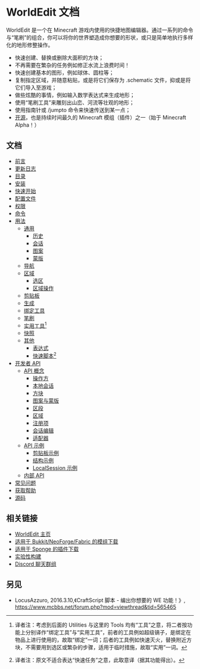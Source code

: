 # WorldEdit 文档

WorldEdit 是一个在 Minecraft 游戏内使用的快捷地图编辑器。通过一系列的命令与“笔刷”的组合，你可以将你的世界塑造成你想要的形状，或只是简单地执行多样化的地形修整操作。


* 快速创建、替换或删除大面积的方块；
* 不再需要在繁杂的任务例如修正水流上浪费时间！
* 快速创建基本的图形，例如球体、圆柱等；
* 复制指定区域，并随意粘贴，或是将它们保存为 .schematic 文件，抑或是将它们导入至游戏；
* 做些炫酷的事情，例如输入数学表达式来生成地形；
* 使用“笔刷工具”来雕刻出山峦、河流等壮观的地形；
* 使用指南针或 /jumpto 命令来快速传送到某一点；
* [开源](https://www.github.com/EngineHub/WorldEdit)，也是持续时间最久的 Minecraft 模组（插件）之一（始于 Minecraft Alpha！）

## 文档

* [前言](index.md)
* [更新日志](changelogs.md)
* [目录](table-of-contents.md)
* [安装](installtion.md)
* [快速开始](quick-start.md)
* [配置文件](configuration.md)
* [权限](permissions.md)
* [命令](commands.md)
* [用法](usage.main.md)
  * [通用](usage.general.main.md)
    * [历史](usage.general.history.md)
    * [会话](usage.general.sessions.md)
    * [图案](usage.general.patterns.md)
    * [蒙版](usage.general.masks.md)
  * [导航](usage.navigation.md)
  * [区域](usage.regions.main.md)
    * [选区](usage.regions.selection.md)
    * [区域操作](usage.regions.region-operations.md)
  * [剪贴板](usage.clipboard.md)
  * [生成](usage.generation.md)
  * [绑定工具](usage.tools.md)
  * [笔刷](usage.brushes.md)
  * [实用工具](usage.utilities.md)[^1]
  * [快照](usage.snapshots.md)
  * [其他](usage.other.main.md)
    * [表达式](usage.other.expression-syntax.md)
    * [快速脚本](usage.other.craftscripts.md)[^2]
* [开发者 API](developer-api.main.md)
  * [API 概念](developer-api.api-concepts.main.md)
    * [操作方](developer-api.api-concepts.actors.md)
    * [本地会话](developer-api.api-concepts.local-sessions.md)
    * [方块](developer-api.api-concepts.blocks.md)
    * [图案与蒙版](developer-api.api-concepts.patterns-and-masks.md)
    * [区段](developer-api.api-concepts.extents.md)
    * [区域](developer-api.api-concepts.regions.md)
    * [注册项](developer-api.api-concepts.registries.md)
    * [会话编辑](developer-api.api-concepts.edit-sessions.md)
    * [适配器](developer-api.api-concepts.adapters.md)
  * [API 示例](developer-api.api-examples.main.md)
    * [剪贴板示例](developer-api.api-examples.clipboard-examples.md)
    * [结构示例](developer-api.api-examples.schematic-examples.md)
    * [LocalSession 示例](developer-api.api-examples.localsession-examples.md)
  * [内部 API](developer-api.internal-apis.md)
* [常见问题](common-questions.md)
* [获取帮助](getting-help.md)
* [源码](source-code.md)


## 相关链接

* [WorldEdit 主页](https://www.enginehub.org/worldedit)
* [适用于 Bukkit/NeoForge/Fabric 的模组下载](https://modrinth.com/plugin/worldedit/versions)
* [适用于 Sponge 的插件下载](https://ore.spongepowered.org/EngineHub/WorldEdit)
* [实验性构建](https://builds.enginehub.org/job/worldedit?branch=master)
* [Discord 聊天群组](https://discord.gg/enginehub/)

## 另见

* LocusAzzuro, 2016.3.10,《CraftScript 脚本 - 编出你想要的 WE 功能！》, https://www.mcbbs.net/forum.php?mod=viewthread&tid=565465

[^1]: 译者注：考虑到后面的 Utilities 与这里的 Tools 均有“工具”之意，将二者按功能上分别译作“绑定工具”与“实用工具”，前者的工具例如超级镐子，是绑定在物品上进行使用的，故取“绑定”一词；后者的工具例如快速灭火，替换附近方块，不需要用到选区或繁杂的步骤，适用于临时措施，故取“实用”一词。

[^2]: 译者注：原文不适合表达“快速任务”之意，此取意译（据其功能得出）。




